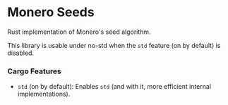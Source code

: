 # Monero Seeds

Rust implementation of Monero's seed algorithm.

This library is usable under no-std when the `std` feature (on by default) is
disabled.

### Cargo Features

- `std` (on by default): Enables `std` (and with it, more efficient internal
  implementations).

